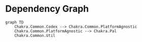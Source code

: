# Dependency Graph

```mermaid
graph TD
    Chakra.Common.Codex --> Chakra.Common.PlatformAgnostic
    Chakra.Common.PlatformAgnostic --> Chakra.Pal
    Chakra.Common.Util
```